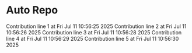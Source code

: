 # Auto Repo

Contribution line 1 at Fri Jul 11 10:56:25 2025
Contribution line 2 at Fri Jul 11 10:56:26 2025
Contribution line 3 at Fri Jul 11 10:56:28 2025
Contribution line 4 at Fri Jul 11 10:56:29 2025
Contribution line 5 at Fri Jul 11 10:56:30 2025